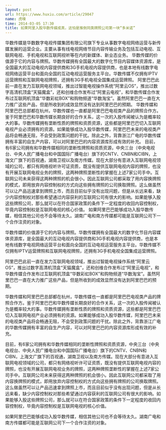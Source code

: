```yaml
---
layout: post
url: https://www.huxiu.com/article/29047
name: 虎嗅
time: 2014-03-05 17:30
title: 如果阿里入股华数传媒成真，这怕是推倒同类牌照公司第一块“多米诺”
---
```

华数传媒是华数数字电视传媒集团有限公司旗下专业从事数字电视网络运营与新传媒发展的运营企业。主要从事有线电视网络节目内容传输业务及包括互动电视、互联网电视、手机电视和互联网视听等在内的新媒体、新业态业务。 华数传媒的价值源于它的内容与牌照。华数传媒拥有全国最大的数字化节目内容媒体资源库，是全国最大的互动电视内容提供商和3G手机电视内容提供商，也是本地有线数字电视网络运营平台和面向全国的互动电视运营服务主平台。华数传媒不仅拥有IPTV运营牌照和互联网电视牌照，还拥有3G手机电视全国集成运营牌照。 阿里巴巴此前一直在发力互联网电视领域，推出过智能电视操作系统“阿里云OS”，推出过数字高清机顶盒“天猫魔盒”，还和创维合作发布过“阿里云电视”，和华数传媒合作发布过互联网机顶盒“华数彩虹BOX”和购物频道“华数淘宝”。虽然阿里巴巴一直在大力推广这些产品，但是所收到的成效显然没有达到阿里巴巴的预期。 华数传媒和阿里巴巴总部都在杭州，华数传媒也一直都是阿里巴巴电视类产品的牌照合作方。鉴于阿里巴巴和华数传媒长期良好的合作关系，这一次的入股传闻被认为是概率较大的事。华数传媒拥有垄断性质的牌照和资质资源，这些都是阿里巴巴切入互联网电视产业必须拥有的资源。如果能够成功入股华数传媒，阿里巴巴未来的电视类产品将会畅通无阻，不会受到政策问题的干扰。除此之外，背靠浙江广电的华数传媒拥有丰富的自生产内容，可以对阿里巴巴的内容资源库形成有效的补充。 目前，有6家公司拥有和华数传媒相同的垄断性牌照和资质资源，中央三台（中央电视台、中央人民广播电台和中国国际广播电台）旗下的CNTV、CNBN和CIBN，上海文广旗下的百视通，湖南卫视以及南方传媒。现在大部分有意进入互联网电视领域的公司，都只有网络视听许可证资质，既没有提供互联网电视内容的牌照，也没有开展互联网电视业务的牌照，这两种牌照垄断性的掌握在上述7家公司手中。互联网公司未来获得这两种牌照的机会很小。因此互联网公司都采取了用内容换牌照的模式，即用放弃内容控制权的方式向这些拥有牌照的公司换取牌照。这么做虽然可以让产品迅速拿到牌照上市，而且目前似乎没有出现问题，但是从长远来看，缺少内容控制权对那些希望通过内容获利的互联网公司有很大的影响。如果能够入股这些牌照公司，那么就可以在符合国家政策的条件下一定程度的收回内容控制权，毕竟内容控制权是互联网电视的核心价值。 如果阿里巴巴能够成功入股华数传媒，相信其他公司也不会等待太久。湖南广电和南方传媒都可能是互联网公司下一个合作注资的对象。

华数传媒的价值源于它的内容与牌照。华数传媒拥有全国最大的数字化节目内容媒体资源库，是全国最大的互动电视内容提供商和3G手机电视内容提供商，也是本地有线数字电视网络运营平台和面向全国的互动电视运营服务主平台。华数传媒不仅拥有IPTV运营牌照和互联网电视牌照，还拥有3G手机电视全国集成运营牌照。

阿里巴巴此前一直在发力互联网电视领域，推出过智能电视操作系统“阿里云OS”，推出过数字高清机顶盒“天猫魔盒”，还和创维合作发布过“阿里云电视”，和华数传媒合作发布过互联网机顶盒“华数彩虹BOX”和购物频道“华数淘宝”。虽然阿里巴巴一直在大力推广这些产品，但是所收到的成效显然没有达到阿里巴巴的预期。

华数传媒和阿里巴巴总部都在杭州，华数传媒也一直都是阿里巴巴电视类产品的牌照合作方。鉴于阿里巴巴和华数传媒长期良好的合作关系，这一次的入股传闻被认为是概率较大的事。华数传媒拥有垄断性质的牌照和资质资源，这些都是阿里巴巴切入互联网电视产业必须拥有的资源。如果能够成功入股华数传媒，阿里巴巴未来的电视类产品将会畅通无阻，不会受到政策问题的干扰。除此之外，背靠浙江广电的华数传媒拥有丰富的自生产内容，可以对阿里巴巴的内容资源库形成有效的补充。

目前，有6家公司拥有和华数传媒相同的垄断性牌照和资质资源，中央三台（中央电视台、中央人民广播电台和中国国际广播电台）旗下的CNTV、CNBN和CIBN，上海文广旗下的百视通，湖南卫视以及南方传媒。现在大部分有意进入互联网电视领域的公司，都只有网络视听许可证资质，既没有提供互联网电视内容的牌照，也没有开展互联网电视业务的牌照，这两种牌照垄断性的掌握在上述7家公司手中。互联网公司未来获得这两种牌照的机会很小。因此互联网公司都采取了用内容换牌照的模式，即用放弃内容控制权的方式向这些拥有牌照的公司换取牌照。这么做虽然可以让产品迅速拿到牌照上市，而且目前似乎没有出现问题，但是从长远来看，缺少内容控制权对那些希望通过内容获利的互联网公司有很大的影响。如果能够入股这些牌照公司，那么就可以在符合国家政策的条件下一定程度的收回内容控制权，毕竟内容控制权是互联网电视的核心价值。

如果阿里巴巴能够成功入股华数传媒，相信其他公司也不会等待太久。湖南广电和南方传媒都可能是互联网公司下一个合作注资的对象。

